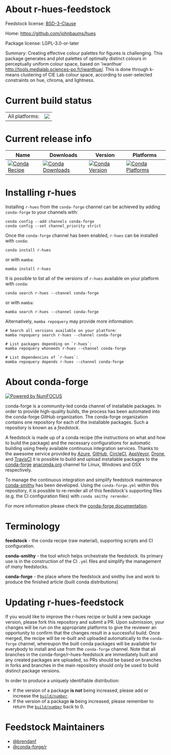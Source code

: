 About r-hues-feedstock
======================

Feedstock license: [BSD-3-Clause](https://github.com/conda-forge/r-hues-feedstock/blob/main/LICENSE.txt)

Home: https://github.com/johnbaums/hues

Package license: LGPL-3.0-or-later

Summary: Creating effective colour palettes for figures is challenging. This package generates and plot palettes of optimally distinct colours in perceptually uniform colour space, based on 'iwanthue' <http://tools.medialab.sciences-po.fr/iwanthue/>. This is done through k-means clustering of CIE Lab colour space, according to user-selected constraints on hue, chroma, and lightness.

Current build status
====================


<table><tr><td>All platforms:</td>
    <td>
      <a href="https://dev.azure.com/conda-forge/feedstock-builds/_build/latest?definitionId=12690&branchName=main">
        <img src="https://dev.azure.com/conda-forge/feedstock-builds/_apis/build/status/r-hues-feedstock?branchName=main">
      </a>
    </td>
  </tr>
</table>

Current release info
====================

| Name | Downloads | Version | Platforms |
| --- | --- | --- | --- |
| [![Conda Recipe](https://img.shields.io/badge/recipe-r--hues-green.svg)](https://anaconda.org/conda-forge/r-hues) | [![Conda Downloads](https://img.shields.io/conda/dn/conda-forge/r-hues.svg)](https://anaconda.org/conda-forge/r-hues) | [![Conda Version](https://img.shields.io/conda/vn/conda-forge/r-hues.svg)](https://anaconda.org/conda-forge/r-hues) | [![Conda Platforms](https://img.shields.io/conda/pn/conda-forge/r-hues.svg)](https://anaconda.org/conda-forge/r-hues) |

Installing r-hues
=================

Installing `r-hues` from the `conda-forge` channel can be achieved by adding `conda-forge` to your channels with:

```
conda config --add channels conda-forge
conda config --set channel_priority strict
```

Once the `conda-forge` channel has been enabled, `r-hues` can be installed with `conda`:

```
conda install r-hues
```

or with `mamba`:

```
mamba install r-hues
```

It is possible to list all of the versions of `r-hues` available on your platform with `conda`:

```
conda search r-hues --channel conda-forge
```

or with `mamba`:

```
mamba search r-hues --channel conda-forge
```

Alternatively, `mamba repoquery` may provide more information:

```
# Search all versions available on your platform:
mamba repoquery search r-hues --channel conda-forge

# List packages depending on `r-hues`:
mamba repoquery whoneeds r-hues --channel conda-forge

# List dependencies of `r-hues`:
mamba repoquery depends r-hues --channel conda-forge
```


About conda-forge
=================

[![Powered by
NumFOCUS](https://img.shields.io/badge/powered%20by-NumFOCUS-orange.svg?style=flat&colorA=E1523D&colorB=007D8A)](https://numfocus.org)

conda-forge is a community-led conda channel of installable packages.
In order to provide high-quality builds, the process has been automated into the
conda-forge GitHub organization. The conda-forge organization contains one repository
for each of the installable packages. Such a repository is known as a *feedstock*.

A feedstock is made up of a conda recipe (the instructions on what and how to build
the package) and the necessary configurations for automatic building using freely
available continuous integration services. Thanks to the awesome service provided by
[Azure](https://azure.microsoft.com/en-us/services/devops/), [GitHub](https://github.com/),
[CircleCI](https://circleci.com/), [AppVeyor](https://www.appveyor.com/),
[Drone](https://cloud.drone.io/welcome), and [TravisCI](https://travis-ci.com/)
it is possible to build and upload installable packages to the
[conda-forge](https://anaconda.org/conda-forge) [anaconda.org](https://anaconda.org/)
channel for Linux, Windows and OSX respectively.

To manage the continuous integration and simplify feedstock maintenance
[conda-smithy](https://github.com/conda-forge/conda-smithy) has been developed.
Using the ``conda-forge.yml`` within this repository, it is possible to re-render all of
this feedstock's supporting files (e.g. the CI configuration files) with ``conda smithy rerender``.

For more information please check the [conda-forge documentation](https://conda-forge.org/docs/).

Terminology
===========

**feedstock** - the conda recipe (raw material), supporting scripts and CI configuration.

**conda-smithy** - the tool which helps orchestrate the feedstock.
                   Its primary use is in the construction of the CI ``.yml`` files
                   and simplify the management of *many* feedstocks.

**conda-forge** - the place where the feedstock and smithy live and work to
                  produce the finished article (built conda distributions)


Updating r-hues-feedstock
=========================

If you would like to improve the r-hues recipe or build a new
package version, please fork this repository and submit a PR. Upon submission,
your changes will be run on the appropriate platforms to give the reviewer an
opportunity to confirm that the changes result in a successful build. Once
merged, the recipe will be re-built and uploaded automatically to the
`conda-forge` channel, whereupon the built conda packages will be available for
everybody to install and use from the `conda-forge` channel.
Note that all branches in the conda-forge/r-hues-feedstock are
immediately built and any created packages are uploaded, so PRs should be based
on branches in forks and branches in the main repository should only be used to
build distinct package versions.

In order to produce a uniquely identifiable distribution:
 * If the version of a package **is not** being increased, please add or increase
   the [``build/number``](https://docs.conda.io/projects/conda-build/en/latest/resources/define-metadata.html#build-number-and-string).
 * If the version of a package **is** being increased, please remember to return
   the [``build/number``](https://docs.conda.io/projects/conda-build/en/latest/resources/define-metadata.html#build-number-and-string)
   back to 0.

Feedstock Maintainers
=====================

* [@brendanf](https://github.com/brendanf/)
* [@conda-forge/r](https://github.com/conda-forge/r/)


